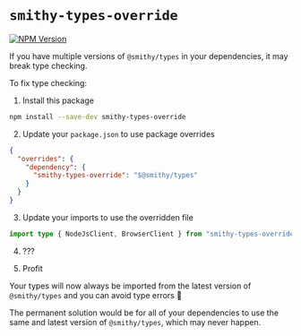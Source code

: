 # `smithy-types-override`

[![NPM Version](https://img.shields.io/npm/v/smithy-types-override?color=blue)](https://npmjs.com/package/smithy-types-override)

If you have multiple versions of `@smithy/types` in your dependencies, it may break type checking.

To fix type checking:

1. Install this package

```bash
npm install --save-dev smithy-types-override
```

2. Update your `package.json` to use package overrides

```json
{
  "overrides": {
    "dependency": {
      "smithy-types-override": "$@smithy/types"
    }
  }
}
```

3. Update your imports to use the overridden file

```ts
import type { NodeJsClient, BrowserClient } from "smithy-types-override";
```

4. ???

5. Profit

Your types will now always be imported from the latest version of `@smithy/types` and you can avoid type errors 🎉

The permanent solution would be for all of your dependencies to use the same and latest version of `@smithy/types`, which may never happen.
